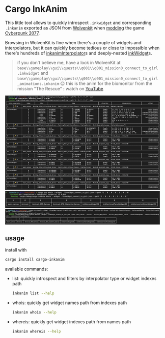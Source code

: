 # Cargo InkAnim

This little tool allows to quickly introspect `.inkwidget` and corresponding `.inkanim` exported as JSON from [Wolvenkit](https://wiki.redmodding.org/wolvenkit/readme) when [modding](https://wiki.redmodding.org/home/) the game [Cyberpunk 2077](https://www.cyberpunk.net/).

Browsing in WolvenKit is fine when there's a couple of widgets and interpolators,
but it can quickly become tedious or close to impossible when there's hundreds of [inkanimInterpolator](https://nativedb.red4ext.com/inkanimInterpolator)s and deeply-nested [inkWidget](https://nativedb.red4ext.com/inkWidget)s.
>
> if you don't believe me, have a look in WolvenKit at `base\\gameplay\\gui\\quests\\q001\\q001_mission0_connect_to_girl.inkwidget` and `base\\gameplay\\gui\\quests\\q001\\q001_mission0_connect_to_girl_animations.inkanim` :wink:
> this is the anim for the biomonitor from the mission "The Rescue" : watch on [YouTube](https://youtu.be/J5ar3ynfcN4?t=404).

![screenshot: list](screenshots/list.png)
![screenshot: whois](screenshots/whois.png)
![screenshot: whereis](screenshots/whereis.png)

## usage

install with

```sh
cargo install cargo-inkanim
```

available commands:

- list: quickly introspect and filters by interpolator type or widget indexes path

  ```sh
  inkanim list --help
  ```

- whois: quickly get widget names path from indexes path

  ```sh
  inkanim whois --help
  ```

- whereis: quickly get widget indexes path from names path

  ```sh
  inkanim whereis --help
  ```
